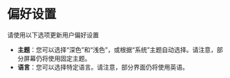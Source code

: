 # **偏好设置**

请使用以下选项更新用户偏好设置
- **主题**：您可以选择“深色”和“浅色”，或根据“系统”主题自动选择。请注意，部分屏幕仍将使用固定主题。
- **语言**：您可以选择特定语言。请注意，部分界面仍将使用英语。
